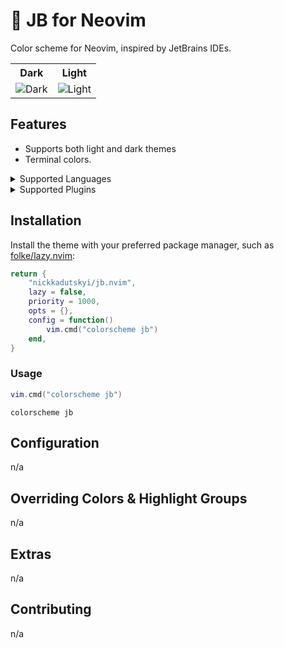 # 🎨 JB for Neovim

<p>Color scheme for Neovim, inspired by JetBrains IDEs.</p>

<table width="100%">
  <tr>
    <th>Dark</th>
    <th>Light</th>
  </tr>
  <tr>
    <td>
      <img src="" alt="Dark" />
    </td>
    <td>
      <img src="" alt="Light" />
    </td>
  </tr>
</table>

## Features

- Supports both light and dark themes
- Terminal colors.


<details>
<summary>Supported Languages</summary>

| Language  | Syntax | Treesitter                    | Semantic     |
|-----------|--------|-------------------------------|--------------|
| C/C++     | ⚠️     | ✅ (c,cpp)                    | n/a          |
| CSS       | ⚠️     | ✅ (css)                      | n/a          |
| JSON      | ✅     | ✅ (json)                     | n/a          |
| Lua       | ⚠️     | ✅ (lua,luadoc)               | ✅ (lua_ls)  |
| Markdown  | ⚠️     | ✅ (markdown,markdown_inline) | n/a          |
| Nix       | ⚠️     | ✅ (nix)                      | ✅ (nil_lsp) |
| PHP       | ⚠️     | ✅ (php,phpdoc)               | n/a          |
| Sass/SCSS | ⚠️     | ✅ (scss)                     | n/a          |

</details>


<details>
<summary>Supported Plugins</summary>

| Plugin                                                                          | Source |
|---------------------------------------------------------------------------------|--------|
| [copilot.vim](https://github.com/github/copilot.vim)                            | n/a    |
| [fzf-lua](https://github.com/ibhagwan/fzf-lua)                                  | n/a    |
| [gitsigns.nvim](https://github.com/lewis6991/gitsigns.nvim)                     | n/a    |
| [indent-blankline.nvim](https://github.com/lukas-reineke/indent-blankline.nvim) | n/a    |
| [neogit](https://github.com/NeogitOrg/neogit)                                   | n/a    |
| [nvim-notify](https://github.com/rcarriga/nvim-notify)                          | n/a    |
| [nvim-scrollbar](https://github.com/petertriho/nvim-scrollbar)                  | n/a    |
| [supermaven-nvim](https://github.com/supermaven-inc/supermaven-nvim)            | n/a    |

</details>

## Installation

Install the theme with your preferred package manager, such as
[folke/lazy.nvim](https://github.com/folke/lazy.nvim):

```lua
return {
    "nickkadutskyi/jb.nvim",
    lazy = false,
    priority = 1000,
    opts = {},
    config = function()
        vim.cmd("colorscheme jb")
    end,
}
```

### Usage

```lua
vim.cmd("colorscheme jb")
```

```vim
colorscheme jb
```

## Configuration

n/a

## Overriding Colors & Highlight Groups

n/a

## Extras

n/a

## Contributing

n/a
